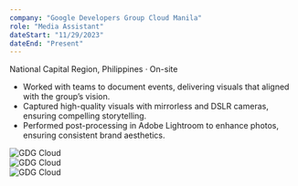 ```yaml
---
company: "Google Developers Group Cloud Manila"
role: "Media Assistant"
dateStart: "11/29/2023"
dateEnd: "Present"
---
```


National Capital Region, Philippines · On-site

- Worked with teams to document events, delivering visuals that aligned with the group’s vision.
- Captured high-quality visuals with mirrorless and DSLR cameras, ensuring compelling storytelling.
- Performed post-processing in Adobe Lightroom to enhance photos, ensuring consistent brand aesthetics.

<div class="flex flex-col md:flex-row items-start md:items-center gap-6">
    <div class="flex-wrap w-11/12 md:w-1/3">
        <img src="/work/external/GDGCloud1.avif" alt="GDG Cloud" class="shadow-md rounded-md">
    </div>
    <div class="flex-wrap w-11/12 md:w-1/3">
        <img src="/work/external/GDGCloud2.avif" alt="GDG Cloud" class="shadow-md rounded-md">
    </div>
    <div class="flex-wrap w-11/12 md:w-1/3">
        <img src="/work/external/GDGCloud3.avif" alt="GDG Cloud" class="shadow-md rounded-md">
    </div>
</div>
